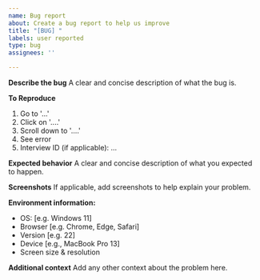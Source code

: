 ```yaml
---
name: Bug report
about: Create a bug report to help us improve
title: "[BUG] "
labels: user reported
type: bug
assignees: ''

---
```


**Describe the bug**
A clear and concise description of what the bug is.

**To Reproduce**
1. Go to '...'  
2. Click on '....'
3. Scroll down to '....'
4. See error
5. Interview ID (if applicable): ...

**Expected behavior**
A clear and concise description of what you expected to happen.

**Screenshots**
If applicable, add screenshots to help explain your problem.

**Environment information:**
 - OS: [e.g. Windows 11]
 - Browser [e.g. Chrome, Edge, Safari]
 - Version [e.g. 22]
 - Device [e.g., MacBook Pro 13]
 - Screen size & resolution

**Additional context**
Add any other context about the problem here.
